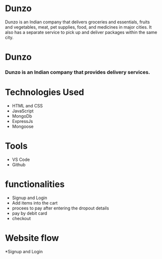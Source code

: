 # Dunzo
Dunzo is an Indian company that delivers groceries and essentials, fruits and vegetables, meat, pet supplies, food, and medicines in major cities. It also has a separate service to pick up and deliver packages within the same city.

# Dunzo
### Dunzo is an Indian company that provides delivery services.


# Technologies Used
* HTML and CSS
* JavaScript
* MongoDb
* ExpressJs
* Mongoose

# Tools
* VS Code
* Github

# functionalities
* Signup and Login
* Add items into the cart
* procees to pay after entering the dropout details
* pay by debit card
* checkout

# Website flow

*Signup and Login
